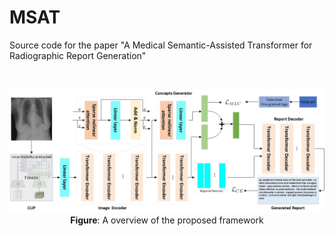 # MSAT

Source code for the paper "A Medical Semantic-Assisted Transformer for
Radiographic Report Generation"

<br>

<p align="center">
  <img src="./images/framework.jpg" alt="overview of the proposed framework" width="800">
  <br>
  <b>Figure</b>: A overview of the proposed framework
</p>


